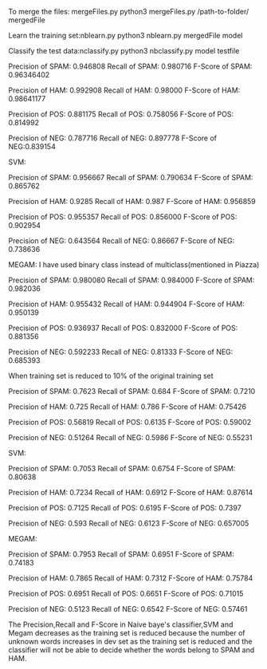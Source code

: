 To merge the files: mergeFiles.py
python3 mergeFiles.py /path-to-folder/ mergedFile

Learn the training set:nblearn.py
python3 nblearn.py mergedFile model

Classify the test data:nclassify.py
python3 nbclassify.py model testfile

Precision of SPAM: 0.946808
Recall of SPAM: 0.980716
F-Score of SPAM: 0.96346402

Precision of HAM: 0.992908
Recall of HAM: 0.98000
F-Score of HAM: 0.98641177

Precision of POS: 0.881175
Recall of POS: 0.758056
F-Score of POS: 0.814992

Precision of NEG: 0.787716
Recall of NEG: 0.897778
F-Score of NEG:0.839154

SVM:
 
Precision of SPAM: 0.956667
Recall of SPAM: 0.790634
F-Score of SPAM: 0.865762

Precision of HAM: 0.9285
Recall of HAM: 0.987
F-Score of HAM: 0.956859

Precision of POS: 0.955357
Recall of POS: 0.856000
F-Score of POS: 0.902954

Precision of NEG: 0.643564
Recall of NEG: 0.86667
F-Score of NEG: 0.738636

MEGAM:
I have used binary class instead of multiclass(mentioned in Piazza)

Precision of SPAM: 0.980080
Recall of SPAM: 0.984000
F-Score of SPAM: 0.982036

Precision of HAM: 0.955432
Recall of HAM: 0.944904
F-Score of HAM: 0.950139

Precision of POS: 0.936937
Recall of POS: 0.832000
F-Score of POS: 0.881356

Precision of NEG: 0.592233
Recall of NEG: 0.81333
F-Score of NEG: 0.685393

When training set is reduced to 10% of the original training set

Precision of SPAM: 0.7623
Recall of SPAM: 0.684
F-Score of SPAM: 0.7210

Precision of HAM: 0.725
Recall of HAM: 0.786
F-Score of HAM: 0.75426

Precision of POS: 0.56819
Recall of POS: 0.6135
F-Score of POS: 0.59002

Precision of NEG: 0.51264
Recall of NEG: 0.5986
F-Score of NEG: 0.55231

SVM:
 
Precision of SPAM: 0.7053
Recall of SPAM: 0.6754
F-Score of SPAM: 0.80638

Precision of HAM: 0.7234
Recall of HAM: 0.6912
F-Score of HAM: 0.87614

Precision of POS: 0.7125
Recall of POS: 0.6195
F-Score of POS: 0.7397

Precision of NEG: 0.593
Recall of NEG: 0.6123
F-Score of NEG: 0.657005

MEGAM:

Precision of SPAM: 0.7953
Recall of SPAM: 0.6951
F-Score of SPAM: 0.74183

Precision of HAM: 0.7865
Recall of HAM: 0.7312
F-Score of HAM: 0.75784

Precision of POS: 0.6951
Recall of POS: 0.6651
F-Score of POS: 0.71015

Precision of NEG: 0.5123
Recall of NEG: 0.6542
F-Score of NEG: 0.57461

The Precision,Recall and F-Score in Naive baye's classifier,SVM and Megam decreases as the training set is reduced because the number of unknown words increases in dev set as the training set is reduced and the classifier will not be able to decide whether the words belong to  SPAM and HAM.  
